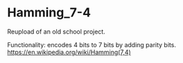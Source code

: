 # Hamming_7-4
Reupload of an old school project.

Functionality: encodes 4 bits to 7 bits by adding parity bits.
https://en.wikipedia.org/wiki/Hamming(7,4)
